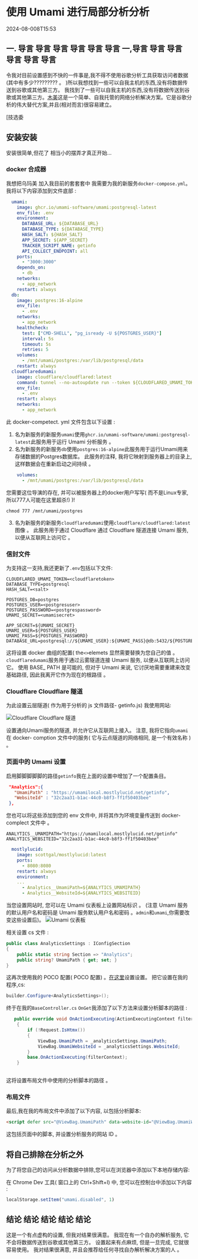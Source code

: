 # 使用 Umami 进行局部分析分析

<!--category-- ASP.NET, Umami -->
<datetime class="hidden">2024-08-008T15:53</datetime>

## 一. 导言 导言 导言 导言 导言 导言 一,导言 导言 导言 导言 导言 导言

令我对目前设置感到不快的一件事是,我不得不使用谷歌分析工具获取访问者数据(其中有多少????????? 。 )所以我想找到一些可以自我主机的东西,没有将数据传送到谷歌或其他第三方。 我找到了一些可以自我主机的东西,没有将数据传送到谷歌或其他第三方。[木美](https://umami.is/)这是一个简单、自我托管的网络分析解决方案。它是谷歌分析的伟大替代方案,并且(相对而言)很容易建立。

[技选委

## 安装安装

安装很简单,但花了 相当小的摆弄才真正开始...

### docker 合成器

我想把乌玛美 加入我目前的套套套中 我需要为我的新服务`docker-compose.yml`。 我将以下内容添加到文件底部 :

```yaml
  umami:
    image: ghcr.io/umami-software/umami:postgresql-latest
    env_file: .env
    environment:
      DATABASE_URL: ${DATABASE_URL}
      DATABASE_TYPE: ${DATABASE_TYPE}
      HASH_SALT: ${HASH_SALT}
      APP_SECRET: ${APP_SECRET}
      TRACKER_SCRIPT_NAME: getinfo
      API_COLLECT_ENDPOINT: all
    ports:
      - "3000:3000"
    depends_on:
      - db
    networks:
      - app_network
    restart: always
  db:
    image: postgres:16-alpine
    env_file:
      - .env
    networks:
      - app_network
    healthcheck:
      test: ["CMD-SHELL", "pg_isready -U ${POSTGRES_USER}"]
      interval: 5s
      timeout: 5s
      retries: 5
    volumes:
      - /mnt/umami/postgres:/var/lib/postgresql/data
    restart: always
  cloudflaredumami:
    image: cloudflare/cloudflared:latest
    command: tunnel --no-autoupdate run --token ${CLOUDFLARED_UMAMI_TOKEN}
    env_file:
      - .env
    restart: always
    networks:
      - app_network


```

此 docker-competect. yml 文件包含以下设置 :

1. 名为新服务的新服务`umami`使用`ghcr.io/umami-software/umami:postgresql-latest`此服务用于运行 Umami 分析服务 。
2. 名为新服务的新服务`db`使用`postgres:16-alpine`此服务用于运行Umami用来存储数据的Postgres数据库。
   此服务的注释, 我将它映射到服务器上的目录上, 这样数据会在重新启动之间持续 。

```yaml
    volumes:
      - /mnt/umami/postgres:/var/lib/postgresql/data
```

您需要这位导演的存在, 并可以被服务器上的docker用户写写( 而不是Linux专家, 所以777人可能在这里超杀!) )!

```shell
chmod 777 /mnt/umami/postgres
```

3. 名为新服务的新服务`cloudflaredumami`使用`cloudflare/cloudflared:latest`图像 。 此服务用于通过 Cloudflare 通过 Cloudflare 隧道连接 Umami 服务, 以便从互联网上访问它 。

### 信封文件

为支持这一支持,我还更新了`.env`包括以下文件:

```shell
CLOUDFLARED_UMAMI_TOKEN=<cloudflaretoken>
DATABASE_TYPE=postgresql
HASH_SALT=<salt>

POSTGRES_DB=postgres
POSTGRES_USER=<postgresuser>
POSTGRES_PASSWORD=<postgrespassword>
UMAMI_SECRET=<umamisecret>

APP_SECRET=${UMAMI_SECRET}
UMAMI_USER=${POSTGRES_USER}
UMAMI_PASS=${POSTGRES_PASSWORD}
DATABASE_URL=postgresql://${UMAMI_USER}:${UMAMI_PASS}@db:5432/${POSTGRES_DB}
```

这将设置 docker 曲组的配置( the`<>`elemets 显然需要替换为您自己的值 。`cloudflaredumami`服务用于通过云雾隧道连接 Umami 服务, 以便从互联网上访问它。 使用 BASE_ PATH 是可能的, 但对于 Umami 来说, 它讨厌地需要重建来改变基础路径, 因此我离开它作为现在的根路径 。

### Cloudflare Cloudflare 隧道

为此设置云层隧道( 作为用于分析的 js 文件路径- getinfo.js) 我使用网站:

![Cloudflare Cloudflare 隧道](umamisetup.png)

设置通向Umami服务的隧道, 并允许它从互联网上接入。 注意, 我将它指向`umami`在 docker- comption 文件中的服务( 它与云点隧道的网络相同, 是一个有效名称 ) 。

### 页面中的 Umami 设置

启用脚脚脚脚脚的路径`getinfo`我在上面的设置中增加了一个配置条目。

```json
 "Analytics":{
   "UmamiPath" : "https://umamilocal.mostlylucid.net/getinfo",
   "WebsiteId" : "32c2aa31-b1ac-44c0-b8f3-ff1f50403bee"
 },
```

您也可以将这些添加到您的 env 文件中, 并将其作为环境变量传送到 docker- complect 文件中 。

```shell
ANALYTICS__UMAMIPATH="https://umamilocal.mostlylucid.net/getinfo"
ANALYTICS_WEBSITEID="32c2aa31-b1ac-44c0-b8f3-ff1f50403bee"
```

```yaml
  mostlylucid:
    image: scottgal/mostlylucid:latest
    ports:
      - 8080:8080
    restart: always
    environment:
    ...
      - Analytics__UmamiPath=${ANALYTICS_UMAMIPATH}
      - Analytics__WebsiteId=${ANALYTICS_WEBSITEID}
```

当您设置网站时, 您可以在 Umami 仪表板上设置网站标识 。 (注意 Umami 服务的默认用户名和密码是 Umami 服务默认用户名和密码 。`admin`和`umami`,你需要改变这些设置后)。
![Umami 仪表板](umamiaddwebsite.png)

相关设置 cs 文件 :

```csharp
public class AnalyticsSettings : IConfigSection
{
    public static string Section => "Analytics";
    public string? UmamiPath { get; set; }
}
```

这再次使用我的 POCO 配置( POCO 配置) 。[在这里](/blog/addingidentityfreegoogleauth#configuring-google-auth-with-poco)设置设置。
把它设置在我的程序,cs:

```csharp
builder.Configure<AnalyticsSettings>();
```

终于在我的`BaseController.cs` `OnGet`我添加了以下方法来设置分析脚本的路径 :

```csharp
   public override void OnActionExecuting(ActionExecutingContext filterContext)
    {
        if (!Request.IsHtmx())
        {
            ViewBag.UmamiPath = _analyticsSettings.UmamiPath;
            ViewBag.UmamiWebsiteId = _analyticsSettings.WebsiteId;
        }
        base.OnActionExecuting(filterContext);
    }
    
```

这将设置布局文件中使用的分析脚本的路径 。

### 布局文件

最后,我在我的布局文件中添加了以下内容, 以包括分析脚本:

```html
<script defer src="@ViewBag.UmamiPath" data-website-id="@ViewBag.UmamiWebsiteId"></script>
```

这包括页面中的脚本, 并设置分析服务的网站 ID 。

## 将自己排除在分析之外

为了将您自己的访问从分析数据中排除,您可以在浏览器中添加以下本地存储内容:

在 Chrome Dev 工具( 窗口上的 Ctrl+Shift+I) 中, 您可以在控制台中添加以下内容 :

```javascript
localStorage.setItem("umami.disabled", 1)
```

## 结论 结论 结论 结论 结论

这是一个有点虚构的设置, 但我对结果很满意。 我现在有一个自办的解析服务, 它不会将数据传送到谷歌或其他第三方。 设置起来有点麻烦, 但是一旦完成, 它就很容易使用。 我对结果很满意, 并且会推荐给任何寻找自办解析解决方案的人 。